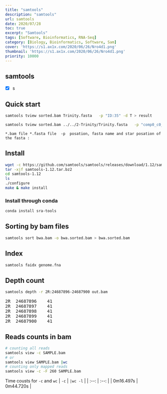 ```yaml
---
title: "samtools"
description: "samtools"
url: samtools
date: 2020/07/28
toc: true
excerpt: "Samtools"
tags: [Software, Bioinformatics, RNA-Seq]
category: [Biology, Bioinformatics, Software, Sam]
cover: 'https://s1.ax1x.com/2020/06/26/Nro4d1.png'
thumbnail: 'https://s1.ax1x.com/2020/06/26/Nro4d1.png'
priority: 10000
---
```


## samtools

- [x] s

<style>
span
    .tag {
      background-color:#38393d;
      color: #5fd381;
    }
</style>

## Quick start
```bash
samtools tview sorted.bam Trinity.fasta   -p "ID:35" -d T > result

samtools tview sorted.bam ../../2-Trinity/Trinity.fasta   -p "comp0_c0_seq1:35" -d H > 123.html
```
```
*.bam file *.fasta file  -p  posation, fasta name and star posation of the fasta :
```

## Install

```bash
wget -c https://github.com/samtools/samtools/releases/download/1.12/samtools-1.12.tar.bz2
tar -xjf samtools-1.12.tar.bz2
cd samtools-1.12
ls
./configure
make & make install
```

### Install through conda

```bash
conda install sra-tools
```

## Sorting by bam files
```bash
samtools sort bwa.bam -o bwa.sorted.bam > bwa.sorted.bam
```

## Index
```bash
samtools faidx genome.fna
```


## Depth count

```bash
samtools depth -r 2R:24687896-24687900 out.bam
```
<pre>
2R	24687896	41
2R	24687897	41
2R	24687898	41
2R	24687899	41
2R	24687900	41
</pre>

## Reads counts in bam


```bash
# counting all reads
samtools view -c SAMPLE.bam
# or
samtools view SAMPLE.bam |wc
# counting only mapped reads
samtools view -c -F 260 SAMPLE.bam
```

Time cousts for `-c` and `wc`
| `-c` | `|wc -l`     |
| :--: | :--: |
| 0m16.497s     |   0m44.720s     |
